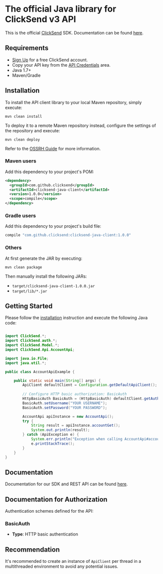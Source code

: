 # The official Java library for ClickSend v3 API

This is the official [ClickSend](https://clicksend.com) SDK. Documentation can be found [here](https://developers.clicksend.com/docs/rest/v3/?java#introduction).

## Requirements

- [Sign Up](https://www.clicksend.com/signup) for a free ClickSend account.
- Copy your API key from the [API Credentials](https://dashboard.clicksend.com/#/account/subaccount) area.
- Java 1.7+
- Maven/Gradle

## Installation

To install the API client library to your local Maven repository, simply execute:

```shell
mvn clean install
```

To deploy it to a remote Maven repository instead, configure the settings of the repository and execute:

```shell
mvn clean deploy
```

Refer to the [OSSRH Guide](http://central.sonatype.org/pages/ossrh-guide.html) for more information.

### Maven users

Add this dependency to your project's POM:

```xml
<dependency>
  <groupId>com.github.clicksend</groupId>
  <artifactId>clicksend-java-client</artifactId>
  <version>1.0.0</version>
  <scope>compile</scope>
</dependency>
```

### Gradle users

Add this dependency to your project's build file:

```groovy
compile "com.github.clicksend:clicksend-java-client:1.0.0"
```

### Others

At first generate the JAR by executing:

```shell
mvn clean package
```

Then manually install the following JARs:

* `target/clicksend-java-client-1.0.0.jar`
* `target/lib/*.jar`

## Getting Started

Please follow the [installation](#installation) instruction and execute the following Java code:

```java

import ClickSend.*;
import ClickSend.auth.*;
import ClickSend.Model.*;
import ClickSend.Api.AccountApi;

import java.io.File;
import java.util.*;

public class AccountApiExample {

    public static void main(String[] args) {
        ApiClient defaultClient = Configuration.getDefaultApiClient();
        
        // Configure HTTP basic authorization: BasicAuth
        HttpBasicAuth BasicAuth = (HttpBasicAuth) defaultClient.getAuthentication("BasicAuth");
        BasicAuth.setUsername("YOUR USERNAME");
        BasicAuth.setPassword("YOUR PASSWORD");

        AccountApi apiInstance = new AccountApi();
        try {
            String result = apiInstance.accountGet();
            System.out.println(result);
        } catch (ApiException e) {
            System.err.println("Exception when calling AccountApi#accountGet");
            e.printStackTrace();
        }
    }
}

```

## Documentation

Documentation for our SDK and REST API can be found [here](https://developers.clicksend.com/docs/rest/v3/?java#introduction).

## Documentation for Authorization

Authentication schemes defined for the API:
### BasicAuth

- **Type**: HTTP basic authentication


## Recommendation

It's recommended to create an instance of `ApiClient` per thread in a multithreaded environment to avoid any potential issues.

